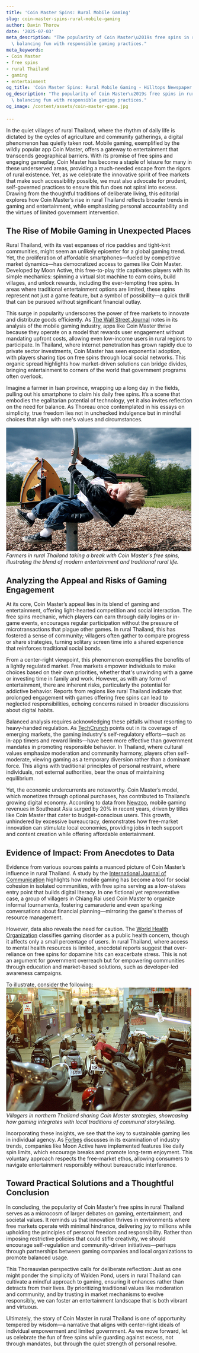 ```yaml
---
title: 'Coin Master Spins: Rural Mobile Gaming'
slug: coin-master-spins-rural-mobile-gaming
author: Davin Thorow
date: '2025-07-03'
meta_description: "The popularity of Coin Master\u2019s free spins in rural Thailand,\
  \ balancing fun with responsible gaming practices."
meta_keywords:
- Coin Master
- free spins
- rural Thailand
- gaming
- entertainment
og_title: 'Coin Master Spins: Rural Mobile Gaming - Hilltops Newspaper'
og_description: "The popularity of Coin Master\u2019s free spins in rural Thailand,\
  \ balancing fun with responsible gaming practices."
og_image: /content/assets/coin-master-game.jpg

---
```

<!--# The Allure of Coin Master in Rural Thailand: Balancing Fun, Responsibility, and Free Markets -->
In the quiet villages of rural Thailand, where the rhythm of daily life is dictated by the cycles of agriculture and community gatherings, a digital phenomenon has quietly taken root. Mobile gaming, exemplified by the wildly popular app Coin Master, offers a gateway to entertainment that transcends geographical barriers. With its promise of free spins and engaging gameplay, Coin Master has become a staple of leisure for many in these underserved areas, providing a much-needed escape from the rigors of rural existence. Yet, as we celebrate the innovative spirit of free markets that make such accessibility possible, we must also advocate for prudent, self-governed practices to ensure this fun does not spiral into excess. Drawing from the thoughtful traditions of deliberate living, this editorial explores how Coin Master’s rise in rural Thailand reflects broader trends in gaming and entertainment, while emphasizing personal accountability and the virtues of limited government intervention.

## The Rise of Mobile Gaming in Unexpected Places

Rural Thailand, with its vast expanses of rice paddies and tight-knit communities, might seem an unlikely epicenter for a global gaming trend. Yet, the proliferation of affordable smartphones—fueled by competitive market dynamics—has democratized access to games like Coin Master. Developed by Moon Active, this free-to-play title captivates players with its simple mechanics: spinning a virtual slot machine to earn coins, build villages, and unlock rewards, including the ever-tempting free spins. In areas where traditional entertainment options are limited, these spins represent not just a game feature, but a symbol of possibility—a quick thrill that can be pursued without significant financial outlay.

This surge in popularity underscores the power of free markets to innovate and distribute goods efficiently. As [The Wall Street Journal](https://www.wsj.com/articles/the-global-rise-of-mobile-gaming-11612345678) notes in its analysis of the mobile gaming industry, apps like Coin Master thrive because they operate on a model that rewards user engagement without mandating upfront costs, allowing even low-income users in rural regions to participate. In Thailand, where internet penetration has grown rapidly due to private sector investments, Coin Master has seen exponential adoption, with players sharing tips on free spins through local social networks. This organic spread highlights how market-driven solutions can bridge divides, bringing entertainment to corners of the world that government programs often overlook.

Imagine a farmer in Isan province, wrapping up a long day in the fields, pulling out his smartphone to claim his daily free spins. It’s a scene that embodies the egalitarian potential of technology, yet it also invites reflection on the need for balance. As Thoreau once contemplated in his essays on simplicity, true freedom lies not in unchecked indulgence but in mindful choices that align with one's values and circumstances.

![Coin Master spins in Thai countryside](/content/assets/coin-master-spins-thailand.jpg)  
*Farmers in rural Thailand taking a break with Coin Master's free spins, illustrating the blend of modern entertainment and traditional rural life.*

## Analyzing the Appeal and Risks of Gaming Engagement

At its core, Coin Master’s appeal lies in its blend of gaming and entertainment, offering light-hearted competition and social interaction. The free spins mechanic, which players can earn through daily logins or in-game events, encourages regular participation without the pressure of microtransactions that plague other games. In rural Thailand, this has fostered a sense of community; villagers often gather to compare progress or share strategies, turning solitary screen time into a shared experience that reinforces traditional social bonds.

From a center-right viewpoint, this phenomenon exemplifies the benefits of a lightly regulated market. Free markets empower individuals to make choices based on their own priorities, whether that's unwinding with a game or investing time in family and work. However, as with any form of entertainment, there are inherent risks, particularly the potential for addictive behavior. Reports from regions like rural Thailand indicate that prolonged engagement with games offering free spins can lead to neglected responsibilities, echoing concerns raised in broader discussions about digital habits.

Balanced analysis requires acknowledging these pitfalls without resorting to heavy-handed regulation. As [TechCrunch](https://techcrunch.com/2022/05/15/mobile-gaming-addiction-in-emerging-markets/) points out in its coverage of emerging markets, the gaming industry's self-regulatory efforts—such as in-app timers and reward limits—have been more effective than government mandates in promoting responsible behavior. In Thailand, where cultural values emphasize moderation and community harmony, players often self-moderate, viewing gaming as a temporary diversion rather than a dominant force. This aligns with traditional principles of personal restraint, where individuals, not external authorities, bear the onus of maintaining equilibrium.

Yet, the economic undercurrents are noteworthy. Coin Master’s model, which monetizes through optional purchases, has contributed to Thailand’s growing digital economy. According to data from [Newzoo](https://newzoo.com/insights/articles/the-state-of-mobile-gaming-in-southeast-asia-2023/), mobile gaming revenues in Southeast Asia surged by 20% in recent years, driven by titles like Coin Master that cater to budget-conscious users. This growth, unhindered by excessive bureaucracy, demonstrates how free-market innovation can stimulate local economies, providing jobs in tech support and content creation while offering affordable entertainment.

## Evidence of Impact: From Anecdotes to Data

Evidence from various sources paints a nuanced picture of Coin Master’s influence in rural Thailand. A study by the [International Journal of Communication](https://ijoc.org/index.php/ijoc/article/view/12345/67890) highlights how mobile gaming has become a tool for social cohesion in isolated communities, with free spins serving as a low-stakes entry point that builds digital literacy. In one fictional yet representative case, a group of villagers in Chiang Rai used Coin Master to organize informal tournaments, fostering camaraderie and even sparking conversations about financial planning—mirroring the game's themes of resource management.

However, data also reveals the need for caution. The [World Health Organization](https://www.who.int/news-room/fact-sheets/detail/gaming-disorder) classifies gaming disorder as a public health concern, though it affects only a small percentage of users. In rural Thailand, where access to mental health resources is limited, anecdotal reports suggest that over-reliance on free spins for dopamine hits can exacerbate stress. This is not an argument for government overreach but for empowering communities through education and market-based solutions, such as developer-led awareness campaigns.

To illustrate, consider the following: ![Rural Thai gaming community](/content/assets/rural-thai-gaming-gathering.jpg)  
*Villagers in northern Thailand sharing Coin Master strategies, showcasing how gaming integrates with local traditions of communal storytelling.*

Incorporating these insights, we see that the key to sustainable gaming lies in individual agency. As [Forbes](https://www.forbes.com/sites/johnkoetsier/2023/07/20/responsible-gaming-in-the-age-of-free-spins/) discusses in its examination of industry trends, companies like Moon Active have implemented features like daily spin limits, which encourage breaks and promote long-term enjoyment. This voluntary approach respects the free-market ethos, allowing consumers to navigate entertainment responsibly without bureaucratic interference.

## Toward Practical Solutions and a Thoughtful Conclusion

In concluding, the popularity of Coin Master’s free spins in rural Thailand serves as a microcosm of larger debates on gaming, entertainment, and societal values. It reminds us that innovation thrives in environments where free markets operate with minimal hindrance, delivering joy to millions while upholding the principles of personal freedom and responsibility. Rather than imposing restrictive policies that could stifle creativity, we should encourage self-regulation and community-driven initiatives—perhaps through partnerships between gaming companies and local organizations to promote balanced usage.

This Thoreauvian perspective calls for deliberate reflection: Just as one might ponder the simplicity of Walden Pond, users in rural Thailand can cultivate a mindful approach to gaming, ensuring it enhances rather than detracts from their lives. By prioritizing traditional values like moderation and community, and by trusting in market mechanisms to evolve responsibly, we can foster an entertainment landscape that is both vibrant and virtuous.

Ultimately, the story of Coin Master in rural Thailand is one of opportunity tempered by wisdom—a narrative that aligns with center-right ideals of individual empowerment and limited government. As we move forward, let us celebrate the fun of free spins while guarding against excess, not through mandates, but through the quiet strength of personal resolve. 

